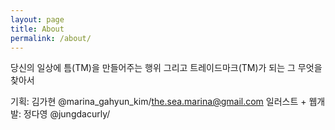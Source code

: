 ```yaml
---
layout: page
title: About
permalink: /about/
---
```




당신의 일상에 틈(TM)을 만들어주는 행위 그리고 트레이드마크(TM)가 되는 그 무엇을 찾아서


기획: 김가현 @marina_gahyun_kim/the.sea.marina@gmail.com 
일러스트 + 웹개발: 정다영 @jungdacurly/

